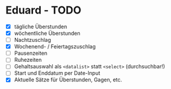 # Eduard - TODO

- [x] tägliche Überstunden
- [x] wöchentliche Überstunden
- [ ] Nachtzuschlag
- [x] Wochenend- / Feiertagszuschlag
- [ ] Pausenzeiten
- [ ] Ruhezeiten
- [ ] Gehaltsauswahl als `<datalist>` statt `<select>` (durchsuchbar!)
- [ ] Start und Enddatum per Date-Input
- [x] Aktuelle Sätze für Überstunden, Gagen, etc.
